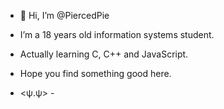 - 👋 Hi, I’m @PiercedPie

- I’m a 18 years old information systems student.

- Actually learning C, C++ and JavaScript.

- Hope you find something good here.

- <ψ.ψ> - 
